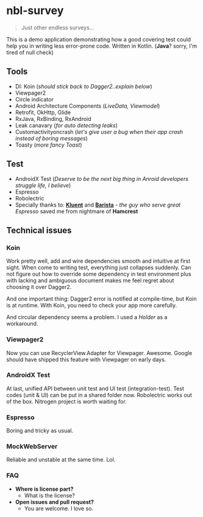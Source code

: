 # nbl-survey
> Just other endless surveys...

This is a demo application demonstrating how a good covering test could help you in writing less error-prone code.
Written in Kotlin. (**Java**? sorry, I'm tired of null check)

## Tools
 - DI: Koin (*should stick back to Dagger2..explain below*)
 - Viewpager2 
 - Circle indicator
 - Android Architecture Components (*LiveData, Viewmodel*)
 - Retrofit, OkHttp, Glide
 - RxJava, RxBinding, RxAndroid
 - Leak canavary (*for auto detecting leaks*)
 - Customactivityoncrash (*let's give user a bug when their app crash instead of boring messages*)
 - Toasty (*more fancy Toast*)
 
## Test
 - AndroidX Test (*Deserve to be the next big thing in Anroid developers struggle life, I believe*)
 - Espresso 
 - Robolectric 
 - Specially thanks to: [**Kluent**](https://github.com/MarkusAmshove/Kluent) and [**Barista**](https://github.com/SchibstedSpain/Barista) - *the guy who serve great Espresso* saved me from nightmare of **Hamcrest**

## Technical issues

### Koin

Work pretty well, add and wire dependencies smooth and intuitive at first sight. When come to writing test, everything just collapses suddenly. Can not figure out how to override some dependency in test environment plus with lacking and ambiguous document makes me feel regret about choosing it over Dagger2.

And one important thing: Dagger2 error is notified at compile-time, but Koin is at runtime. With Koin, you need to check your app more carefully.

And circular dependency seems a problem. I used a *Holder* as a workaround.

### Viewpager2
Now you can use RecyclerView.Adapter for Viewpager. Awesome. Google should have shipped this feature with Viewpager on early days.

### AndroidX Test
At last, 	unified API between unit test and UI test (integration-test). Test codes (unit & UI) can be put in a shared folder now. Robolectric works out of the box. Nitrogen project is worth waiting for.

### Espresso
Boring and tricky as usual.

### MockWebServer
Reliable and unstable at the same time. Lol.

### FAQ
 - **Where is license part?**
      - What is the license? 
 - **Open issues and pull request?**
      - You are welcome. I love so. 



